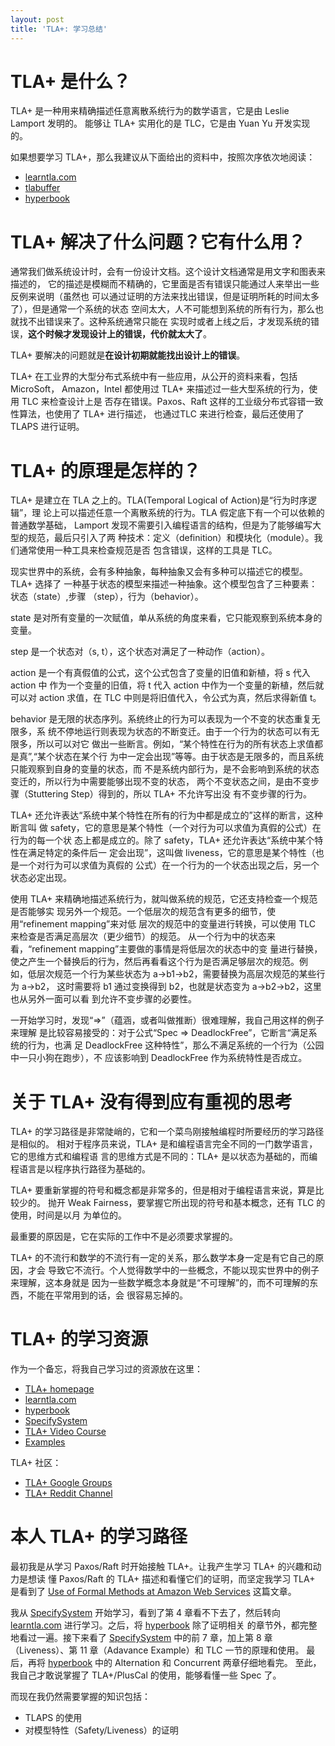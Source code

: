 ```yaml
---
layout: post
title: 'TLA+: 学习总结'
---
```


# TLA+ 是什么？

TLA+ 是一种用来精确描述任意离散系统行为的数学语言，它是由 Leslie Lamport 发明的。
能够让 TLA+ 实用化的是 TLC，它是由 Yuan Yu 开发实现的。

如果想要学习 TLA+，那么我建议从下面给出的资料中，按照次序依次地阅读：

* [learntla.com][learntla]
* [tlabuffer][tlabuffer]
* [hyperbook][hyperbook]

# TLA+ 解决了什么问题？它有什么用？

通常我们做系统设计时，会有一份设计文档。这个设计文档通常是用文字和图表来描述的，
它的描述是模糊而不精确的，它里面是否有错误只能通过人来举出一些反例来说明（虽然也
可以通过证明的方法来找出错误，但是证明所耗的时间太多了），但是通常一个系统的状态
空间太大，人不可能想到系统的所有行为，那么也就找不出错误来了。这种系统通常只能在
实现时或者上线之后，才发现系统的错误，**这个时候才发现设计上的错误，代价就太大了**。

TLA+ 要解决的问题就是**在设计初期就能找出设计上的错误**。

TLA+ 在工业界的大型分布式系统中有一些应用，从公开的资料来看，包括 MicroSoft，
Amazon，Intel 都使用过 TLA+ 来描述过一些大型系统的行为，使用 TLC 来检查设计上是
否存在错误。Paxos、Raft 这样的工业级分布式容错一致性算法，也使用了 TLA+ 进行描述，
也通过TLC 来进行检查，最后还使用了 TLAPS 进行证明。

# TLA+ 的原理是怎样的？

TLA+ 是建立在 TLA 之上的。TLA(Temporal Logical of Action)是“行为时序逻辑”，理
论上可以描述任意一个离散系统的行为。TLA 假定底下有一个可以依赖的普通数学基础，
Lamport 发现不需要引入编程语言的结构，但是为了能够编写大型的规范，最后只引入了两
种技术：定义（definition）和模块化（module）。我们通常使用一种工具来检查规范是否
包含错误，这样的工具是 TLC。

现实世界中的系统，会有多种抽象，每种抽象又会有多种可以描述它的模型。TLA+ 选择了
一种基于状态的模型来描述一种抽象。这个模型包含了三种要素：状态（state）,步骤
（step），行为（behavior）。

state 是对所有变量的一次赋值，单从系统的角度来看，它只能观察到系统本身的变量。  

step 是一个状态对（s, t），这个状态对满足了一种动作（action）。  

action 是一个有真假值的公式，这个公式包含了变量的旧值和新植，将 s 代入 action 中
作为一个变量的旧值，将 t 代入 action 中作为一个变量的新植，然后就可以对 action
求值，在 TLC 中则是将旧值代入，令公式为真，然后求得新值 t。  

behavior 是无限的状态序列。系统终止的行为可以表现为一个不变的状态重复无限多，系
统不停地运行则表现为状态的不断变迁。由于一个行为的状态可以有无限多，所以可以对它
做出一些断言。例如，“某个特性在行为的所有状态上求值都是真”,“某个状态在某个行
为中一定会出现”等等。由于状态是无限多的，而且系统只能观察到自身的变量的状态，而
不是系统内部行为，是不会影响到系统的状态变迁的，所以行为中需要能够出现不变的状态，
两个不变状态之间，是由不变步骤（Stuttering Step）得到的，所以 TLA+ 不允许写出没
有不变步骤的行为。

TLA+ 还允许表达“系统中某个特性在所有的行为中都是成立的”这样的断言，这种断言叫
做 safety，它的意思是某个特性（一个对行为可以求值为真假的公式）在行为的每一个状
态上都是成立的。除了 safety，TLA+ 还允许表达“系统中某个特性在满足特定的条件后一
定会出现”，这叫做 liveness，它的意思是某个特性（也是一个对行为可以求值为真假的
公式）在一个行为的一个状态出现之后，另一个状态必定出现。

使用 TLA+ 来精确地描述系统行为，就叫做系统的规范，它还支持检查一个规范是否能够实
现另外一个规范。一个低层次的规范含有更多的细节，使用“refinement mapping”来对低
层次的规范中的变量进行转换，可以使用 TLC 来检查是否满足高层次（更少细节）的规范。
从一个行为中的状态来看，“refinement mapping”主要做的事情是将低层次的状态中的变
量进行替换，使之产生一个替换后的行为，然后再看看这个行为是否满足够层次的规范。例
如，低层次规范一个行为某些状态为 a->b1->b2，需要替换为高层次规范的某些行为 a->b2，
这时需要将 b1 通过变换得到 b2，也就是状态变为 a->b2->b2，这里也从另外一面可以看
到允许不变步骤的必要性。

一开始学习时，发现“=>”（蕴涵，或者叫做推断）很难理解，我自己用这样的例子来理解
是比较容易接受的：对于公式“Spec => DeadlockFree”，它断言“满足系统的行为，也满
足 DeadlockFree 这种特性”，那么不满足系统的一个行为（公园中一只小狗在跑步），不
应该影响到 DeadlockFree 作为系统特性是否成立。

# 关于 TLA+ 没有得到应有重视的思考

TLA+ 的学习路径是非常陡峭的，它和一个菜鸟刚接触编程时所要经历的学习路径是相似的。
相对于程序员来说，TLA+ 是和编程语言完全不同的一门数学语言，它的思维方式和编程语
言的思维方式是不同的：TLA+ 是以状态为基础的，而编程语言是以程序执行路径为基础的。

TLA+ 要重新掌握的符号和概念都是非常多的，但是相对于编程语言来说，算是比较少的。
抛开 Weak Fairness，要掌握它所出现的符号和基本概念，还有 TLC 的使用，时间是以月
为单位的。

最重要的原因是，它在实际的工作中不是必须要求掌握的。

TLA+ 的不流行和数学的不流行有一定的关系，那么数学本身一定是有它自己的原因，才会
导致它不流行。个人觉得数学中的一些概念，不能以现实世界中的例子来理解，这本身就是
因为一些数学概念本身就是“不可理解”的，而不可理解的东西，不能在平常用到的话，会
很容易忘掉的。

# TLA+ 的学习资源

作为一个备忘，将我自己学习过的资源放在这里：

* [TLA+ homepage][homepage]
* [learntla.com][learntla]
* [hyperbook][hyperbook]
* [SpecifySystem][SpecifySystem]
* [TLA+ Video Course][course]
* [Examples][examples]

TLA+ 社区：

* [TLA+ Google Groups][groups]
* [TLA+ Reddit Channel][reddit]

# 本人 TLA+ 的学习路径

最初我是从学习 Paxos/Raft 时开始接触 TLA+。让我产生学习 TLA+ 的兴趣和动力是想读
懂 Paxos/Raft 的 TLA+ 描述和看懂它们的证明，而坚定我学习 TLA+ 是看到了
[Use of Formal Methods at Amazon Web Services][amazon_tla] 这篇文章。

[amazon_tla]: http://lamport.azurewebsites.net/tla/formal-methods-amazon.pdf

我从 [SpecifySystem][SpecifySystem] 开始学习，看到了第 4 章看不下去了，然后转向
[learntla.com][learntla] 进行学习。之后，将 [hyperbook][hyperbook] 除了证明相关
的章节外，都完整地看过一遍。接下来看了 [SpecifySystem][SpecifySystem] 中的前 7
章，加上第 8 章（Liveness）、第 11 章（Adavance Example）和 TLC 一节的原理和使用。
最后，再将 [hyperbook][hyperbook] 中的 Alternation 和 Concurrent 两章仔细地看完。
至此，我自己才敢说掌握了 TLA+/PlusCal 的使用，能够看懂一些 Spec 了。

而现在我仍然需要掌握的知识包括：

* TLAPS 的使用
* 对模型特性（Safety/Liveness）的证明

[homepage]: http://lamport.azurewebsites.net/tla/tla.html
[learntla]: https://www.learntla.com
[hyperbook]: http://lamport.azurewebsites.net/tla/hyperbook.html
[SpecifySystem]: http://lamport.azurewebsites.net/tla/book.html
[course]: http://lamport.azurewebsites.net/video/videos.html
[groups]: https://groups.google.com/forum/?fromgroups#!forum/tlaplus
[reddit]: https://www.reddit.com/r/tlaplus
[examples]: https://github.com/tlaplus/Examples
[tlabuffer]: http://www.cs.unh.edu/~charpov/programming-tlabuffer.html
